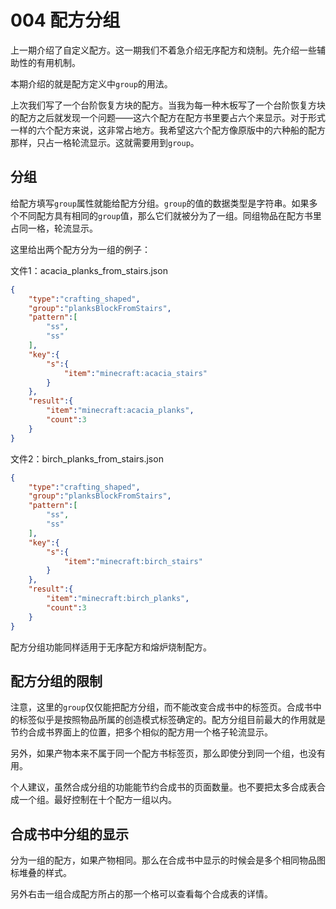 # 004 配方分组

上一期介绍了自定义配方。这一期我们不着急介绍无序配方和烧制。先介绍一些辅助性的有用机制。

本期介绍的就是配方定义中`group`的用法。

上次我们写了一个台阶恢复方块的配方。当我为每一种木板写了一个台阶恢复方块的配方之后就发现一个问题——这六个配方在配方书里要占六个来显示。对于形式一样的六个配方来说，这非常占地方。我希望这六个配方像原版中的六种船的配方那样，只占一格轮流显示。这就需要用到`group`。

## 分组

给配方填写`group`属性就能给配方分组。`group`的值的数据类型是字符串。如果多个不同配方具有相同的`group`值，那么它们就被分为了一组。同组物品在配方书里占同一格，轮流显示。

这里给出两个配方分为一组的例子：

文件1：acacia_planks_from_stairs.json

```json
{
    "type":"crafting_shaped",
    "group":"planksBlockFromStairs",
    "pattern":[
        "ss",
        "ss"
    ],
    "key":{
        "s":{
            "item":"minecraft:acacia_stairs"
        }
    },
    "result":{
        "item":"minecraft:acacia_planks",
        "count":3
    }
}
```

文件2：birch_planks_from_stairs.json

```json
{
    "type":"crafting_shaped",
    "group":"planksBlockFromStairs",
    "pattern":[
        "ss",
        "ss"
    ],
    "key":{
        "s":{
            "item":"minecraft:birch_stairs"
        }
    },
    "result":{
        "item":"minecraft:birch_planks",
        "count":3
    }
}
```

配方分组功能同样适用于无序配方和熔炉烧制配方。

## 配方分组的限制

注意，这里的`group`仅仅能把配方分组，而不能改变合成书中的标签页。合成书中的标签似乎是按照物品所属的创造模式标签确定的。配方分组目前最大的作用就是节约合成书界面上的位置，把多个相似的配方用一个格子轮流显示。

另外，如果产物本来不属于同一个配方书标签页，那么即使分到同一个组，也没有用。

个人建议，虽然合成分组的功能能节约合成书的页面数量。也不要把太多合成表合成一个组。最好控制在十个配方一组以内。

## 合成书中分组的显示

分为一组的配方，如果产物相同。那么在合成书中显示的时候会是多个相同物品图标堆叠的样式。

另外右击一组合成配方所占的那一个格可以查看每个合成表的详情。